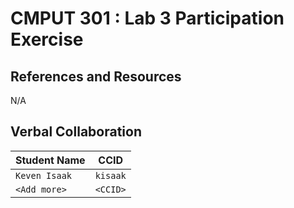 # CMPUT 301 : Lab 3 Participation Exercise

## References and Resources

N/A
## Verbal Collaboration

| Student Name | CCID      |
| ------------ | --------- |
| `Keven Isaak`    | `kisaak` |
| `<Add more>` | `<CCID>`  |

